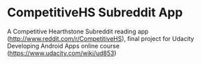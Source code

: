 # CompetitiveHS Subreddit App
A Competitive Hearthstone Subreddit reading app (http://www.reddit.com/r/CompetitiveHS), final project for Udacity Developing Android Apps online course (https://www.udacity.com/wiki/ud853)
